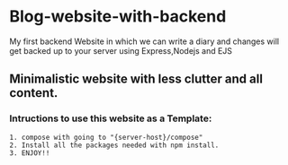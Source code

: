 # Blog-website-with-backend
My first backend Website in which we can write a diary and changes will get backed up to your server using Express,Nodejs and EJS

## Minimalistic website with less clutter and all content.

### Intructions to use this website as a Template:
    1. compose with going to "{server-host}/compose"
    2. Install all the packages needed with npm install.
    3. ENJOY!!
